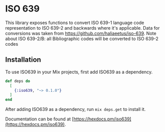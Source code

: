 # ISO 639

This library exposes functions to convert ISO 639-1 language code representation to ISO 639-2 and backwards where it's applicable.
Data for conversions was taken from https://github.com/haliaeetus/iso-639.
Note about ISO 639-2/B: all Bibliographic codes will be converted to ISO 639-2 codes

## Installation

To use ISO639 in your Mix projects, first add ISO639 as a dependency.

```elixir
def deps do
  [
    {:iso639, "~> 0.1.0"}
  ]
end
```

After adding ISO639 as a dependency, run `mix deps.get` to install it.

Documentation can be found at [https://hexdocs.pm/iso639](https://hexdocs.pm/iso639).

